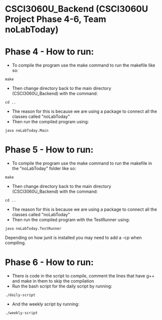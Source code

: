 # CSCI3060U_Backend (CSCI3060U Project Phase 4-6, Team noLabToday)

# Phase 4 - How to run:

- To compile the program use the make command to run the makefile like so:
```
make
```
- Then change directory back to the main directory (CSCI3060U_Backend) with the command:
```
cd ..
```
- The reason for this is because we are using a package to connect all the classes called "noLabToday"
- Then run the compiled program using:
```
java noLabToday.Main
```

# Phase 5 - How to run:

- To compile the program use the make command to run the makefile in the "noLabToday" folder like so:
```
make
```
- Then change directory back to the main directory (CSCI3060U_Backend) with the command:
```
cd ..
```
- The reason for this is because we are using a package to connect all the classes called "noLabToday"
- Then run the compiled program with the TestRunner using:
```
java noLabToday.TestRunner
```

Depending on how junit is installed you may need to add a -cp when compiling.


# Phase 6 - How to run:

- There is code in the script to compile, comment the lines that have g++ and make in them to skip the compilation
- Run the bash script for the daily script by running:
```
./daily-script
```
- And the weekly script by running:
```
./weekly-script
```